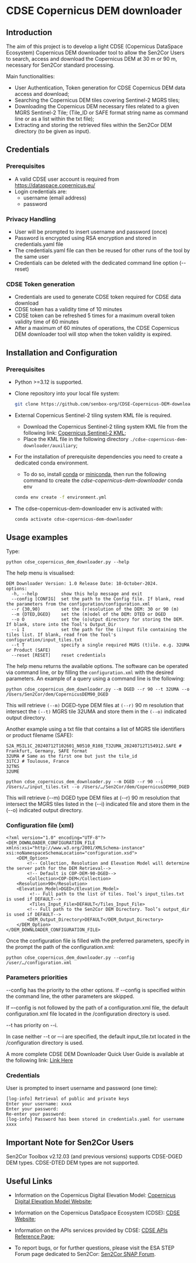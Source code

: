 # CDSE Copernicus DEM downloader

## Introduction

The aim of this project is to develop a light CDSE (Copernicus DataSpace Ecosystem) Copernicus DEM downloader tool to allow the Sen2Cor Users to search, access and download the Copernicus DEM at 30 m or 90 m, necessary for Sen2Cor standard processing.

Main functionalities:
- User Authentication, Token generation for CDSE Copernicus DEM data access and download;
- Searching the Copernicus DEM tiles covering Sentinel-2 MGRS tiles;
- Downloading the Copernicus DEM necessary files related to a given MGRS Sentinel-2 Tile;
(Tile_ID or SAFE format string name as command line or as a list within the txt file);
- Extracting and storing the retrieved files within the Sen2Cor DEM directory (to be given as input).


## Credentials

### Prerequisites

- A valid CDSE user account is required from https://dataspace.copernicus.eu/
- Login credentials are:
  - username (email address)
  - password

### Privacy Handling

- User will be prompted to insert username and password (once)
- Password is encrypted using RSA encryption and stored in credentials.yaml file
- The credentials.yaml file can then be reused for other runs of the tool by the same user
- Credentials can be deleted with the dedicated command line option (--reset)

### CDSE Token generation

- Credentials are used to generate CDSE token required for CDSE data download
- CDSE token has a validity time of 10 minutes
- CDSE token can be refreshed 5 times for a maximum overall token validity time of 60 minutes
- After a maximum of 60 minutes of operations, the CDSE Copernicus DEM downloader tool will stop when the token validity is expired.

## Installation and Configuration

### Prerequisites

- Python >=3.12 is supported.

- Clone repository into your local file system:
    
    ```bash
    git clone https://github.com/senbox-org/CDSE-Copernicus-DEM-downloader.git
    ```

- External Copernicus Sentinel-2 tiling system KML file is required.
  -  Download the Copernicus Sentinel-2 tiling system KML file from the following link:
[Copernicus Sentinel-2 KML](https://sentinel.esa.int/documents/247904/1955685/S2A_OPER_GIP_TILPAR_MPC__20151209T095117_V20150622T000000_21000101T000000_B00.kml);
  - Place the KML file in the following directory `./cdse-copernicus-dem-downloader/auxiliary`;

- For the installation of prerequisite dependencies you need to create a dedicated conda environment.
  - To do so, install [conda](https://docs.conda.io/projects/conda/en/stable/user-guide/install/index.html) or [miniconda](https://docs.conda.io/en/latest/miniconda.html), then run the following command to create the _cdse-copernicus-dem-downloader_ conda env

  ```bash
  conda env create -f environment.yml
  ```

- The cdse-copernicus-dem-downloader env is activated with: 

    ```bash
    conda activate cdse-copernicus-dem-downloader
    ```
## Usage examples

Type:

```console
python cdse_copernicus_dem_downloader.py --help
```

The help menu is visualised:

```console
DEM Downloader Version: 1.0 Release Date: 10-October-2024.
options:
  -h, --help         show this help message and exit
  --config [CONFIG]  set the path to the Config file. If blank, read the parameters from the configuration/configuration.xml
  --r {30,90}        set the (r)esolution of the DEM: 30 or 90 (m)
  --m {DTED,DGED}    set the (m)odel of the DEM: DTED or DGED
  --o O              set the (o)utput directory for storing the DEM. If blank, store into the Tool's Output_Dir
  --i I              set the path for the (i)nput file containing the tiles list. If blank, read from the Tool's configuration/input_tiles.txt
  --t T              specify a single required MGRS (t)ile. e.g. 32UMA or Product (SAFE)
  --reset [RESET]    reset credentials
```

The help menu returns the available options. The software can be operated via command line, or by filling the `configuration.xml`
 with the desired parameters. An example of a query using a command line is the following:

```console
python cdse_copernicus_dem_downloader.py --m DGED --r 90 --t 32UMA --o /Users/Sen2Cor/dem/CopernicusDEM90_DGED 
```
This will retrieve  `(--m)` DGED-type DEM files at `(--r)` 90 m resolution that intersect the `(--t)` MGRS tile 32UMA and store them in the `(--o)` indicated output directory.

Another example using a txt file that contains a list of MGRS tile identifiers or product filename (SAFE):
```console
S2A_MSIL1C_20240712T102601_N0510_R108_T32UMA_20240712T154912.SAFE # Frankfurt, Germany, SAFE format
32UMA # Same as the first one but just the tile_id
31TCJ # Toulouse, France
32TNS
32UME
```
```console
python cdse_copernicus_dem_downloader.py --m DGED --r 90 --i /Users/…/input_tiles.txt --o /Users/…/Sen2Cor/dem/CopernicusDEM90_DGED  
```
This will retrieve  (--m) DGED type DEM files at (--r) 90 m resolution that intersect the MGRS tiles listed in the (--i) indicated file and store them in the (--o) indicated output directory.


### Configuration file (xml)

```console
<?xml version="1.0" encoding="UTF-8"?>
<DEM_DOWNLOADER_CONFIGURATION_FILE xmlns:xsi="http://www.w3.org/2001/XMLSchema-instance" xsi:noNamespaceSchemaLocation="configuration.xsd">
    <DEM_Option>
        <!-- Collection, Resolution and Elevation Model will determine the server path for the DEM Retrieval-->
        <!-- Default is COP-DEM-90-DGED-->
        <Collection>COP-DEM</Collection>
	<Resolution>90</Resolution>
	<Elevation_Model>DGED</Elevation_Model>
         <!-- Full path to the list of tiles. Tool’s input_tiles.txt is used if DEFAULT-->
         <Tiles_Input_File>DEFAULT</Tiles_Input_File>
        <!-- Full path to the Sen2Cor DEM Directory. Tool’s output_dir is used if DEFAULT-->
        <DEM_Output_Directory>DEFAULT</DEM_Output_Directory>
    </DEM_Option>
</DEM_DOWNLOADER_CONFIGURATION_FILE>
```
Once the configuration file is filled with the preferred parameters, specify in the prompt the path of the configuration.xml:

```console
python cdse_copernicus_dem_downloader.py --config /user/…/configuration.xml
```



### Parameters priorities

--config has the priority to the other options. If --config is specified within the command line, the other parameters are skipped.

If –-config is not followed by the path of a configuration.xml file, the default configuration.xml file located in the /configuration directory is used.

--t has priority on --i. 

In case neither --t or –-i are specified, the default input_tile.txt located in the /configuration directory is used.

A more complete CDSE DEM Downloader Quick User Guide is available at the following link: [Link Here]()

### Credentials
User is prompted to insert username and password (one time):

```console
[log-info] Retrieval of public and private keys
Enter your username: xxxx
Enter your password:
Re-enter your password:
[log-info] Password has been stored in credentials.yaml for username xxxx
```

## Important Note for Sen2Cor Users

Sen2Cor Toolbox v2.12.03 (and previous versions) supports CDSE-DGED DEM types. CDSE-DTED DEM types are not supported. 

## Useful Links

- Information on the Copernicus Digital Elevation Model:
[Copernicus Digital Elevation Model Website](https://spacedata.copernicus.eu/collections/copernicus-digital-elevation-model);

- Information on the Copernicus DataSpace Ecosystem (CDSE):
[CDSE Website](https://documentation.dataspace.copernicus.eu/Home.html);

- Information on the APIs services provided by CDSE:
[CDSE APIs Reference Page](https://documentation.dataspace.copernicus.eu/APIs.html);

- To report bugs, or for further questions, please visit the ESA STEP Forum page dedicated to Sen2Cor:
[Sen2Cor SNAP Forum](https://forum.step.esa.int/c/optical-toolbox/sen2cor/).
